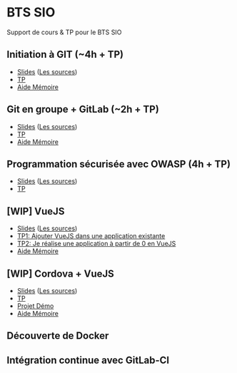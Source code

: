 # BTS SIO

Support de cours &amp; TP pour le BTS SIO

## Initiation à GIT (~4h + TP)
- [Slides](https://rawgit.com/c4software/bts/master/cours/git/) ([Les sources](cours/git))
- [TP](https://github.com/c4software/bts/blob/master/tp/git_initiation/README.md)
- [Aide Mémoire](https://github.com/c4software/cheatsheet/blob/master/git/README.md)

## Git en groupe + GitLab (~2h + TP)
- [Slides](https://rawgit.com/c4software/bts/master/cours/gitlab/) ([Les sources](cours/gitlab))
- [TP](https://github.com/c4software/bts/blob/master/tp/gitlab/README.md)
- [Aide Mémoire](https://github.com/c4software/cheatsheet/blob/master/git/README.md)


## Programmation sécurisée avec OWASP (4h + TP)
- [Slides](https://rawgit.com/c4software/bts/master/cours/securite_applications_web/) ([Les sources](cours/securite_applications_web))
- [TP](https://github.com/c4software/bts/blob/master/tp/securite/README.md)

## [WIP] VueJS
- [Slides](https://rawgit.com/c4software/bts/master/cours/vuejs/) ([Les sources](cours/vuejs))
- [TP1: Ajouter VueJS dans une application existante](tp/vuejs/tp1.md)
- [TP2: Je réalise une application à partir de 0 en VueJS](tp/vuejs/tp2.md)
- [Aide Mémoire](https://github.com/c4software/cheatsheet/blob/master/vuejs/README.md)

## [WIP] Cordova + VueJS

- [Slides](https://rawgit.com/c4software/bts/master/cours/cordova/) ([Les sources](cours/cordova))
- [TP](https://github.com/c4software/bts/blob/master/tp/cordova/README.md)
- [Projet Démo](https://github.com/c4software/vuejs-cordova-sample)
- [Aide Mémoire](https://github.com/c4software/cheatsheet/blob/master/cordova/README.md)

## Découverte de Docker

## Intégration continue avec GitLab-CI
